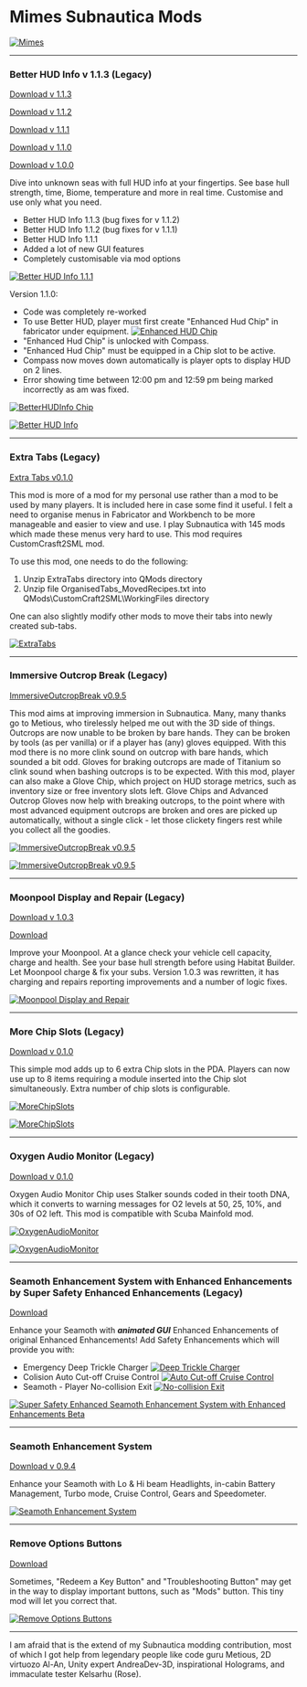 
# Mimes Subnautica Mods
[![Mimes](https://forums.nexusmods.com/uploads/profile/photo-thumb-437899.jpg?r_=1608813554 "Mimes")](https://forums.nexusmods.com/uploads/profile/photo-thumb-437899.jpg?r_=1608813554 "Mimes")

------------


### Better HUD Info v 1.1.3 (Legacy)
[Download v 1.1.3](https://github.com/Mimes-Pes/MimesSubnauticaMods/blob/main/BetterHUDInfo-1.1.3.zip "Download v 1.1.3")

[Download v 1.1.2](https://github.com/Mimes-Pes/MimesSubnauticaMods/blob/main/BetterHUDInfo-1.1.2.zip "Download v 1.1.2")

[Download v 1.1.1](https://github.com/Mimes-Pes/MimesSubnauticaMods/blob/main/BetterHUDInfo-1.1.1.zip "Download v 1.1.1")

[Download v 1.1.0](https://github.com/Mimes-Pes/MimesSubnauticaMods/blob/main/BetterHUDInfo-1.1.0.zip "Download v 1.1.0")

[Download v 1.0.0](https://github.com/Mimes-Pes/MimesSubnauticaMods/blob/main/BetterHUDInfo.zip "Download")

Dive into unknown seas with full HUD info at your fingertips. See base hull strength, time, Biome, temperature and more in real time. Customise and use only what you need.

- Better HUD Info 1.1.3 (bug fixes for v 1.1.2)
- Better HUD Info 1.1.2 (bug fixes for v 1.1.1)
- Better HUD Info 1.1.1
- Added a lot of new GUI features
- Completely customisable via mod options

[![Better HUD Info 1.1.1 ](https://github.com/Mimes-Pes/MimesSubnauticaMods/blob/main/BetterHUDInfo-1.1.1.png?raw=true "Better HUD Info 1.1.1 ")](https://github.com/Mimes-Pes/MimesSubnauticaMods/blob/main/BetterHUDInfo-1.1.1.png?raw=true "Better HUD Info 1.1.1 ")

Version 1.1.0:
- Code was completely re-worked
- To use Better HUD, player must first create "Enhanced Hud Chip" in fabricator under equipment. [![Enhanced HUD Chip](https://github.com/Mimes-Pes/MimesSubnauticaMods/blob/main/EnhancedHUDChip.png?raw=true "Enhanced HUD Chip")](https://github.com/Mimes-Pes/MimesSubnauticaMods/blob/main/EnhancedHUDChip.png?raw=true "Enhanced HUD Chip")
- "Enhanced Hud Chip" is unlocked with Compass.
- "Enhanced Hud Chip" must be equipped in a Chip slot to be active.
- Compass now moves down automatically is player opts to display HUD on 2 lines.
- Error showing time between 12:00 pm and 12:59 pm being marked incorrectly as am was fixed.

[![BetterHUDInfo Chip](https://github.com/Mimes-Pes/MimesSubnauticaMods/blob/main/BetterHUDInfo-Chip.png?raw=true "BetterHUDInfo Chip")](https://github.com/Mimes-Pes/MimesSubnauticaMods/blob/main/BetterHUDInfo-Chip.png?raw=true "BetterHUDInfo Chip")

[![Better HUD Info](https://staticdelivery.nexusmods.com/mods/1155/images/631/631-1609401786-1521386950.png "Better HUD Info")](https://staticdelivery.nexusmods.com/mods/1155/images/631/631-1609401786-1521386950.png "Better HUD Info")

------------


### Extra Tabs (Legacy)

[Extra Tabs v0.1.0](https://github.com/Mimes-Pes/MimesSubnauticaMods/blob/main/ExtraTabs-0.1.0.zip "Download")

This mod is more of a mod for my personal use rather than a mod to be used by many players. It is included here in case some find it useful. I felt a need to organise menus in Fabricator and Workbench to be more manageable and easier to view and use. I play Subnautica with 145 mods which made these menus very hard to use. This mod requires CustomCrasft2SML mod.

To use this mod, one needs to do the following:

1. Unzip ExtraTabs directory into QMods directory
2. Unzip file OrganisedTabs_MovedRecipes.txt into QMods\CustomCraft2SML\WorkingFiles directory

One can also slightly modify other mods to move their tabs into newly created sub-tabs.

[![ExtraTabs](https://github.com/Mimes-Pes/MimesSubnauticaMods/blob/main/ExtraTabs.png?raw=true "ExtraTabs")](https://github.com/Mimes-Pes/MimesSubnauticaMods/blob/main/ExtraTabs.png?raw=true "ExtraTabs")

------------


### Immersive Outcrop Break (Legacy)

[ImmersiveOutcropBreak v0.9.5](https://github.com/Mimes-Pes/MimesSubnauticaMods/blob/main/ImmersiveOutcropBreak-0.9.5.zip "Download")

This mod aims at improving immersion in  Subnautica. Many, many thanks go to Metious, who tirelessly helped me out with the 3D side of things. Outcrops are now unable to be broken by bare hands. They can be broken by tools (as per vanilla) or if a player has (any) gloves equipped. With this mod there is no more clink sound on outcrop with bare hands, which sounded a bit odd. Gloves for braking outcrops are made of Titanium so clink sound when bashing outcrops is to be expected. With this mod, player can also make a Glove Chip, which project on HUD storage metrics, such as inventory size or free inventory slots left. Glove Chips and Advanced Outcrop Gloves now help with breaking outcrops, to the point where with most advanced equipment outcrops are broken and ores are picked up automatically, without a single click - let those clickety fingers rest while you collect all the goodies.

[![ImmersiveOutcropBreak v0.9.5](https://github.com/Mimes-Pes/MimesSubnauticaMods/blob/main/ImmersiveOutcropBreak-01.png?raw=true "ImmersiveOutcropBreak v0.9.5")](https://github.com/Mimes-Pes/MimesSubnauticaMods/blob/main/ImmersiveOutcropBreak-01.png?raw=true "ImmersiveOutcropBreak")

[![ImmersiveOutcropBreak v0.9.5](https://github.com/Mimes-Pes/MimesSubnauticaMods/blob/main/ImmersiveOutcropBreak-02.png?raw=true "ImmersiveOutcropBreak v0.9.5")](https://github.com/Mimes-Pes/MimesSubnauticaMods/blob/main/ImmersiveOutcropBreak-02.png?raw=true "ImmersiveOutcropBreak")

------------


### Moonpool Display and Repair (Legacy)
[Download v 1.0.3](https://github.com/Mimes-Pes/MimesSubnauticaMods/blob/main/MoonpoolDisplayRepair-1.0.3.zip "Download")

[Download](https://github.com/Mimes-Pes/MimesSubnauticaMods/blob/main/MoonpoolDisplayRepair.zip "Download")

Improve your Moonpool. At a glance check your vehicle cell capacity, charge and health. See your base hull strength before using Habitat Builder. Let Moonpool charge & fix your subs. Version 1.0.3 was rewritten, it has charging and repairs reporting improvements and a number of logic fixes.

[![Moonpool Display and Repair](https://staticdelivery.nexusmods.com/mods/1155/images/628/628-1609163475-1928385286.png "Moonpool Display and Repair")](https://staticdelivery.nexusmods.com/mods/1155/images/628/628-1609163475-1928385286.png "Moonpool Display and Repair")

------------


### More Chip Slots (Legacy)

[Download v 0.1.0](https://github.com/Mimes-Pes/MimesSubnauticaMods/blob/main/MoreChipSlots-0.1.0.zip "Download")

This simple mod adds up to 6 extra Chip slots in the PDA. Players can now use up to 8 items requiring a module inserted into the Chip slot simultaneously. Extra number of chip slots is configurable.

[![MoreChipSlots](https://github.com/Mimes-Pes/MimesSubnauticaMods/blob/main/MoreChipSlots-01.png?raw=true "MoreChipSlots")](https://github.com/Mimes-Pes/MimesSubnauticaMods/blob/main/MoreChipSlots-01.png?raw=true "MoreChipSlots")

[![MoreChipSlots](https://github.com/Mimes-Pes/MimesSubnauticaMods/blob/main/MoreChipSlots-02.png?raw=true "MoreChipSlots")](https://github.com/Mimes-Pes/MimesSubnauticaMods/blob/main/MoreChipSlots-02.png?raw=true "MoreChipSlots")

------------


### Oxygen Audio Monitor (Legacy)

[Download v 0.1.0](https://github.com/Mimes-Pes/MimesSubnauticaMods/blob/main/OxygenAudioMonitor-0.1.0.zip "Download")

Oxygen Audio Monitor Chip uses Stalker sounds coded in their tooth DNA, which it converts to warning messages for O2 levels at 50, 25, 10%, and 30s of O2 left. This mod is compatible with Scuba Mainfold mod.

[![OxygenAudioMonitor](https://github.com/Mimes-Pes/MimesSubnauticaMods/blob/main/OxygenAudioMonitor-01.png?raw=true "OxygenAudioMonitor")](https://github.com/Mimes-Pes/MimesSubnauticaMods/blob/main/OxygenAudioMonitor-01.png?raw=true "OxygenAudioMonitor")

[![OxygenAudioMonitor](https://github.com/Mimes-Pes/MimesSubnauticaMods/blob/main/OxygenAudioMonitor-02.png?raw=true "OxygenAudioMonitor")](https://github.com/Mimes-Pes/MimesSubnauticaMods/blob/main/OxygenAudioMonitor-02.png?raw=true "OxygenAudioMonitor")

------------


### Seamoth Enhancement System with Enhanced Enhancements by Super Safety Enhanced Enhancements (Legacy)

[Download](https://github.com/Mimes-Pes/MimesSubnauticaMods/blob/main/SeamothEnhancementSystem-0.9.3.zip "Download")

Enhance your Seamoth with ***animated GUI*** Enhanced Enhancements of original Enhanced Enhancements! Add Safety Enhancements which will provide you with:
- Emergency Deep Trickle Charger [![Deep Trickle Charger](https://github.com/Mimes-Pes/MimesSubnauticaMods/blob/main/safety_charger_on_100x100.png?raw=true "Deep Trickle Charger")](https://github.com/Mimes-Pes/MimesSubnauticaMods/blob/main/safety_charger_on_100x100.png?raw=true "Deep Trickle Charger")
- Colision Auto Cut-off Cruise Control [![Auto Cut-off Cruise Control](https://github.com/Mimes-Pes/MimesSubnauticaMods/blob/main/safety_cruise_yes_100x100.png?raw=true "Auto Cut-off Cruise Control")](https://github.com/Mimes-Pes/MimesSubnauticaMods/blob/main/safety_cruise_yes_100x100.png?raw=true "Auto Cut-off Cruise Control")
- Seamoth - Player No-collision Exit [![No-collision Exit ](https://github.com/Mimes-Pes/MimesSubnauticaMods/blob/main/safety_eject_yes_100x100.png?raw=true "No-collision Exit ")](https://github.com/Mimes-Pes/MimesSubnauticaMods/blob/main/safety_eject_yes_100x100.png?raw=true "No-collision Exit ")

[![Super Safety Enhanced Seamoth Enhancement System with Enhanced Enhancements Beta](https://github.com/Mimes-Pes/MimesSubnauticaMods/blob/main/SafetySeamothEnhancementSystem.png?raw=true "Super Safety Enhanced Seamoth Enhancement System with Enhanced Enhancements Beta")](https://github.com/Mimes-Pes/MimesSubnauticaMods/blob/main/SafetySeamothEnhancementSystem.png?raw=true "Super Safety Enhanced Seamoth Enhancement System with Enhanced Enhancements Beta")

------------


### Seamoth Enhancement System
[Download v 0.9.4](https://github.com/Mimes-Pes/MimesSubnauticaMods/blob/main/SeamothEnhancementSystem-0.9.4.zip "Download")

Enhance your Seamoth with Lo & Hi beam Headlights, in-cabin Battery Management, Turbo mode, Cruise Control, Gears and Speedometer.

[![Seamoth Enhancement System](https://staticdelivery.nexusmods.com/mods/1155/images/717/717-1617966280-1962023812.png "Seamoth Enhancement System")](https://staticdelivery.nexusmods.com/mods/1155/images/717/717-1617966280-1962023812.png "Seamoth Enhancement System")

------------


### Remove Options Buttons
[Download](https://github.com/Mimes-Pes/MimesSubnauticaMods/blob/main/RemoveOptionsButtons.zip "Download")

Sometimes, "Redeem a Key Button" and "Troubleshooting Button" may get in the way to display important buttons, such as "Mods" button. This tiny mod will let you correct that.

[![Remove Options Buttons](https://staticdelivery.nexusmods.com/mods/1155/images/614/614-1608184216-1128578163.png "Remove Options Buttons")](https://staticdelivery.nexusmods.com/mods/1155/images/614/614-1608184216-1128578163.png "Remove Options Buttons")

------------

I am afraid that is the extend of my Subnautica modding contribution, most of which I got help from legendary people like code guru Metious, 2D virtuozo Al-An, Unity expert AndreaDev-3D, inspirational Holograms, and immaculate tester Kelsarhu (Rose).
